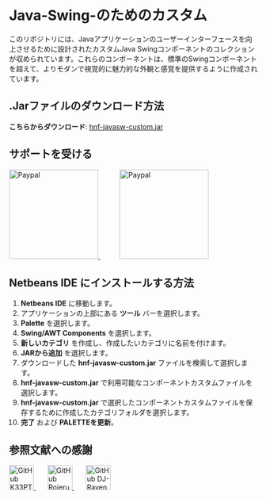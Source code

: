 # Java-Swing-のためのカスタム

このリポジトリには、Javaアプリケーションのユーザーインターフェースを向上させるために設計されたカスタムJava Swingコンポーネントのコレクションが収められています。これらのコンポーネントは、標準のSwingコンポーネントを超えて、よりモダンで視覚的に魅力的な外観と感覚を提供するように作成されています。

## .Jarファイルのダウンロード方法

**こちらからダウンロード**: [hnf-javasw-custom.jar](https://github.com/Hnf77/Custom-for-Java-Swing/raw/master/dist/hnf-javasw-custom.jar)

## サポートを受ける

 <a href="https://paypal.me/hanif1230?country.x=ID&locale.x=id_ID" target="_blank" >
    <img src="https://user-images.githubusercontent.com/42001064/196043185-ebd61195-44ee-480f-9b76-f5eb7cfcaf55.png" alt="Paypal" width="180"/>
 </a>
 &nbsp;
 &nbsp;
 &nbsp;
 &nbsp;
 &nbsp;
 <a href="https://www.buymeacoffee.com/hnf77" target="_blank">
    <img src="https://cdn.buymeacoffee.com/buttons/v2/arial-yellow.png" alt="Paypal" width="180"/>
 </a>

 
## Netbeans IDE にインストールする方法

1. **Netbeans IDE** に移動します。
2. アプリケーションの上部にある **ツール** バーを選択します。
3. **Palette** を選択します。
4. **Swing/AWT Components** を選択します。
5. **新しいカテゴリ** を作成し、作成したいカテゴリに名前を付けます。
6. **JARから追加** を選択します。
7. ダウンロードした **hnf-javasw-custom.jar** ファイルを検索して選択します。
8. **hnf-javasw-custom.jar** で利用可能なコンポーネントカスタムファイルを選択します。
9. **hnf-javasw-custom.jar** で選択したコンポーネントカスタムファイルを保存するために作成したカテゴリフォルダを選択します。
10. **完了** および **PALETTEを更新**。

## 参照文献への感謝

<div class="images-source">
  <a href="https://github.com/k33ptoo" target="_blank">
    <img src="https://avatars.githubusercontent.com/u/6637970?v=4" alt="GitHub K33PTOO" width="50" height="50"/>
  </a>
 &nbsp;
 &nbsp;
 &nbsp;
  <a href="https://github.com/RojeruSan" target="_blank">
    <img src="https://avatars.githubusercontent.com/u/31359486?v=4" alt="GitHub Rojerusan" width="50" height="50"/>
  </a>
 &nbsp;
 &nbsp;
 &nbsp;
  <a href="https://github.com/DJ-Raven" target="_blank">
    <img src="https://avatars.githubusercontent.com/u/58245926?v=4" alt="GitHub DJ-Raven" width="50" height="50"/>
  </a>
</div>
